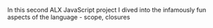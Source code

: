 In this second ALX JavaScript project I dived into the infamously fun aspects of the language - scope, closures
